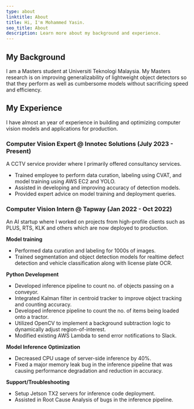 ```yaml
---
type: about
linktitle: About
title: Hi, I'm Mohammed Yasin.
seo_title: About
description: Learn more about my background and experience.
---
```


## My Background

I am a Masters student at Universiti Teknologi Malaysia. My Masters research is on improving generalizability of lightweight object detectors so that they perform as well as cumbersome models without sacrificing speed and efficiency.

## My Experience

I have almost an year of experience in building and optimizing computer vision models and applications for production.

### Computer Vision Expert @ Innotec Solutions (July 2023 - Present)

A CCTV service provider where I primarily offered consultancy services.

- Trained employee to perform data curation, labeling using CVAT, and model training using AWS EC2 and YOLO.
- Assisted in developing and improving accuracy of detection models.
- Provided expert advice on model training and deployment queries.

### Computer Vision Intern @ Tapway (Jan 2022 - Oct 2022)

An AI startup where I worked on projects from high-profile clients such as PLUS, RTS, KLK and others which are now deployed to production.

**Model training**

- Performed data curation and labeling for 1000s of images.
- Trained segmentation and object detection models for realtime defect detection and vehicle classification along with license plate OCR.
 

**Python Development**

- Developed inference pipeline to count no. of objects passing on a conveyor.
- Integrated Kalman filter in centroid tracker to improve object tracking and counting accuracy.
- Developed inference pipeline to count the no. of items being loaded onto a tractor.
- Utilized OpenCV to implement a background subtraction logic to dynamically adjust region-of-interest.
- Modified existing AWS Lambda to send error notifications to Slack.


**Model Inference Optimization**

- Decreased CPU usage of server-side inference by 40%.
- Fixed a major memory leak bug in the inference pipeline that was causing performance degradation and reduction in accuracy.


**Support/Troubleshooting**

- Setup Jetson TX2 servers for inference code deployment.
- Assisted in Root Cause Analysis of bugs in the inference pipeline.
